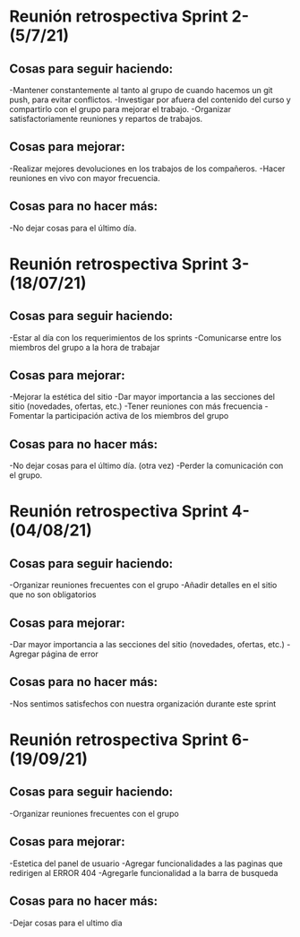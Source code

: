 # Reunión retrospectiva Sprint 2- (5/7/21)

## Cosas para seguir haciendo:

-Mantener constantemente al tanto al grupo de cuando hacemos un git push, para evitar conflictos.
-Investigar por afuera del contenido del curso y compartirlo con el grupo para mejorar el trabajo.
-Organizar satisfactoriamente reuniones y repartos de trabajos.

## Cosas para mejorar:

-Realizar mejores devoluciones en los trabajos de los compañeros.
-Hacer reuniones en vivo con mayor frecuencia.

## Cosas para no hacer más:

-No dejar cosas para el último día.


# Reunión retrospectiva Sprint 3- (18/07/21)

## Cosas para seguir haciendo: 

-Estar al día con los requerimientos de los sprints
-Comunicarse entre los miembros del grupo a la hora de trabajar

## Cosas para mejorar:

-Mejorar la estética del sitio
-Dar mayor importancia a las secciones del sitio (novedades, ofertas, etc.)
-Tener reuniones con más frecuencia
-Fomentar la participación activa de los miembros del grupo

## Cosas para no hacer más:

-No dejar cosas para el último día. (otra vez)
-Perder la comunicación con el grupo.

# Reunión retrospectiva Sprint 4- (04/08/21)

## Cosas para seguir haciendo: 

-Organizar reuniones frecuentes con el grupo
-Añadir detalles en el sitio que no son obligatorios

## Cosas para mejorar:

-Dar mayor importancia a las secciones del sitio (novedades, ofertas, etc.)
-Agregar página de error

## Cosas para no hacer más:

-Nos sentimos satisfechos con nuestra organización durante este sprint

# Reunión retrospectiva Sprint 6- (19/09/21)

## Cosas para seguir haciendo: 

-Organizar reuniones frecuentes con el grupo

## Cosas para mejorar:

-Estetica del panel de usuario
-Agregar funcionalidades a las paginas que redirigen al ERROR 404
-Agregarle funcionalidad a la barra de busqueda


## Cosas para no hacer más:

-Dejar cosas para el ultimo dia